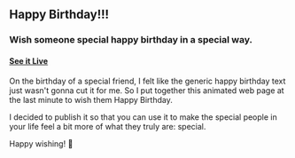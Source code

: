 ## Happy Birthday!!!

### Wish someone special happy birthday in a special way.

#### [See it Live](https://sandeshkatakam.github.io/happy-birthday-website/)


On the birthday of a special friend, I felt like the generic happy birthday text just wasn't gonna cut it for me. So I put together this animated web page at the last minute to wish them Happy Birthday.

I decided to publish it so that you can use it to make the special people in your life feel a bit more of what they truly are: special.

Happy wishing! 🎉
